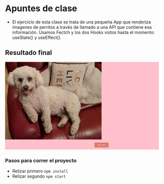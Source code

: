 # Apuntes de clase

- El ejercicio de esta clase se trata de una pequeña App que renderiza imagenes de perritos a través de llamado a una API que contiene esa información. Usamos Fectch y los dos Hooks vistos hasta el momento: useState() y useEffect().

## Resultado final

![Resultado Final](./src/img/resultFinal.png)

### Pasos para correr el proyecto
- Relizar primero `npm install`
- Relizar segundo `npm start`
